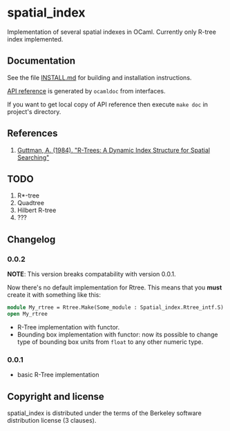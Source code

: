 spatial_index
=============

Implementation of several spatial indexes in OCaml. Currently only R-tree index implemented.

Documentation
-------------

See the file [INSTALL.md](INSTALL.md) for building and installation
instructions.

[API reference](http://aluuu.husa.su/spatial_index/) is generated by `ocamldoc` from interfaces.

If you want to get local copy of API reference then execute `make doc` in project's directory.

References
----------

1. [Guttman, A. (1984). "R-Trees: A Dynamic Index Structure for Spatial Searching"](http://www-db.deis.unibo.it/courses/SI-LS/papers/Gut84.pdf)

TODO
----------

1. R*-tree
2. Quadtree
3. Hilbert R-tree
4. ???

Changelog
----------

### 0.0.2

**NOTE**: This version breaks compatability with version 0.0.1.

Now there's no default implementation for Rtree. This means that you **must** create it with something like this:

```ocaml
module My_rtree = Rtree.Make(Some_module : Spatial_index.Rtree_intf.S)
open My_rtree
```

* R-Tree implementation with functor.
* Bounding box implementation with functor: now its possible to change type of bounding box units from `float` to any other numeric type.

### 0.0.1

* basic R-Tree implementation


Copyright and license
---------------------

spatial_index is distributed under the terms of the Berkeley software
distribution license (3 clauses).

